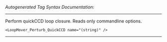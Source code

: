 _Autogenerated Tag Syntax Documentation:_

---
Perform quickCCD loop closure. Reads only commandline options.

```
<LoopMover_Perturb_QuickCCD name="(string)" />
```



---
